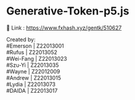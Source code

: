 # Generative-Token-p5.js
🔵 Link : https://www.fxhash.xyz/gentk/510627

Created by:  
#Emerson | Z22013001  
#Rufus | Z22013052  
#Wei-Fang | Z22013023  
#Szu-Yi | Z22013035  
#Wayne | Z22012009  
#Andrew | Z22013015  
#Lydia | Z22013073  
#DAIDA | Z22013017  
